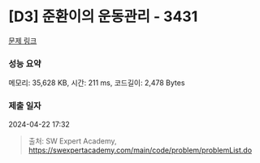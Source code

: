 # [D3] 준환이의 운동관리 - 3431 

[문제 링크](https://swexpertacademy.com/main/code/problem/problemDetail.do?contestProbId=AWE_ZXcqAAMDFAV2) 

### 성능 요약

메모리: 35,628 KB, 시간: 211 ms, 코드길이: 2,478 Bytes

### 제출 일자

2024-04-22 17:32



> 출처: SW Expert Academy, https://swexpertacademy.com/main/code/problem/problemList.do